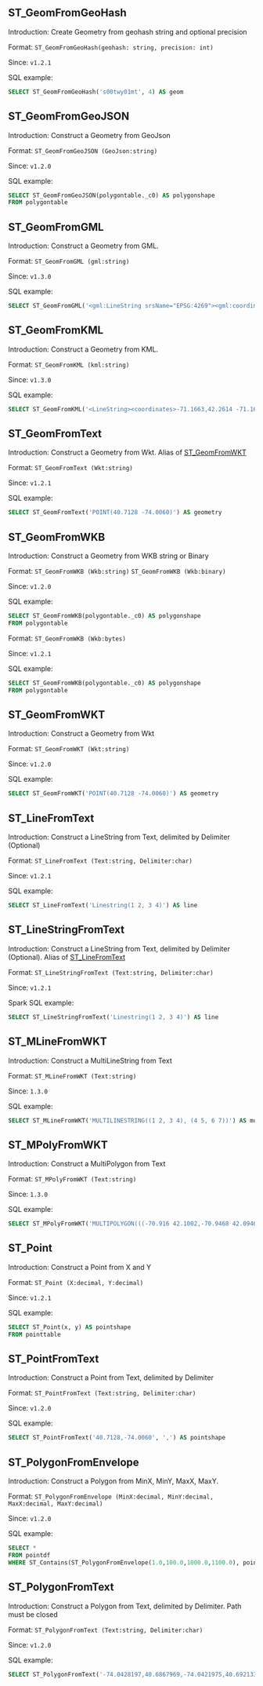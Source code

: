 ## ST_GeomFromGeoHash

Introduction: Create Geometry from geohash string and optional precision

Format: `ST_GeomFromGeoHash(geohash: string, precision: int)`

Since: `v1.2.1`

SQL example:
```SQL
SELECT ST_GeomFromGeoHash('s00twy01mt', 4) AS geom
```

## ST_GeomFromGeoJSON

Introduction: Construct a Geometry from GeoJson

Format: `ST_GeomFromGeoJSON (GeoJson:string)`

Since: `v1.2.0`

SQL example:
```SQL
SELECT ST_GeomFromGeoJSON(polygontable._c0) AS polygonshape
FROM polygontable
```

## ST_GeomFromGML

Introduction: Construct a Geometry from GML.

Format:
`ST_GeomFromGML (gml:string)`

Since: `v1.3.0`

SQL example:
```SQL
SELECT ST_GeomFromGML('<gml:LineString srsName="EPSG:4269"><gml:coordinates>-71.16028,42.258729 -71.160837,42.259112 -71.161143,42.25932</gml:coordinates></gml:LineString>') AS geometry
```

## ST_GeomFromKML

Introduction: Construct a Geometry from KML.

Format:
`ST_GeomFromKML (kml:string)`

Since: `v1.3.0`

SQL example:
```SQL
SELECT ST_GeomFromKML('<LineString><coordinates>-71.1663,42.2614 -71.1667,42.2616</coordinates></LineString>') AS geometry
```

## ST_GeomFromText

Introduction: Construct a Geometry from Wkt. Alias of  [ST_GeomFromWKT](#ST_GeomFromWKT)

Format:
`ST_GeomFromText (Wkt:string)`

Since: `v1.2.1`

SQL example:
```SQL
SELECT ST_GeomFromText('POINT(40.7128 -74.0060)') AS geometry
```

## ST_GeomFromWKB

Introduction: Construct a Geometry from WKB string or Binary

Format:
`ST_GeomFromWKB (Wkb:string)`
`ST_GeomFromWKB (Wkb:binary)`

Since: `v1.2.0`

SQL example:
```SQL
SELECT ST_GeomFromWKB(polygontable._c0) AS polygonshape
FROM polygontable
```

Format:
`ST_GeomFromWKB (Wkb:bytes)`

Since: `v1.2.1`

SQL example:
```SQL
SELECT ST_GeomFromWKB(polygontable._c0) AS polygonshape
FROM polygontable
```

## ST_GeomFromWKT

Introduction: Construct a Geometry from Wkt

Format:
`ST_GeomFromWKT (Wkt:string)`

Since: `v1.2.0`

SQL example:
```SQL
SELECT ST_GeomFromWKT('POINT(40.7128 -74.0060)') AS geometry
```

## ST_LineFromText

Introduction: Construct a LineString from Text, delimited by Delimiter (Optional)

Format: `ST_LineFromText (Text:string, Delimiter:char)`

Since: `v1.2.1`

SQL example:
```SQL
SELECT ST_LineFromText('Linestring(1 2, 3 4)') AS line
```

## ST_LineStringFromText

Introduction: Construct a LineString from Text, delimited by Delimiter (Optional). Alias of  [ST_LineFromText](#ST_LineFromText)

Format: `ST_LineStringFromText (Text:string, Delimiter:char)`

Since: `v1.2.1`

Spark SQL example:
```SQL
SELECT ST_LineStringFromText('Linestring(1 2, 3 4)') AS line
```

## ST_MLineFromWKT

Introduction: Construct a MultiLineString from Text

Format: `ST_MLineFromWKT (Text:string)`

Since: `1.3.0`

SQL example:
```SQL
SELECT ST_MLineFromWKT('MULTILINESTRING((1 2, 3 4), (4 5, 6 7))') AS multiLine
```

## ST_MPolyFromWKT

Introduction: Construct a MultiPolygon from Text

Format: `ST_MPolyFromWKT (Text:string)`

Since: `1.3.0`

SQL example:
```SQL
SELECT ST_MPolyFromWKT('MULTIPOLYGON(((-70.916 42.1002,-70.9468 42.0946,-70.9765 42.0872 )))') AS multiPolygon
```

## ST_Point

Introduction: Construct a Point from X and Y

Format: `ST_Point (X:decimal, Y:decimal)`

Since: `v1.2.1`

SQL example:
```SQL
SELECT ST_Point(x, y) AS pointshape
FROM pointtable
```

## ST_PointFromText

Introduction: Construct a Point from Text, delimited by Delimiter

Format: `ST_PointFromText (Text:string, Delimiter:char)`

Since: `v1.2.0`

SQL example:
```SQL
SELECT ST_PointFromText('40.7128,-74.0060', ',') AS pointshape
```

## ST_PolygonFromEnvelope

Introduction: Construct a Polygon from MinX, MinY, MaxX, MaxY.

Format: `ST_PolygonFromEnvelope (MinX:decimal, MinY:decimal, MaxX:decimal, MaxY:decimal)`

Since: `v1.2.0`

SQL example:
```SQL
SELECT *
FROM pointdf
WHERE ST_Contains(ST_PolygonFromEnvelope(1.0,100.0,1000.0,1100.0), pointdf.pointshape)
```

## ST_PolygonFromText

Introduction: Construct a Polygon from Text, delimited by Delimiter. Path must be closed

Format: `ST_PolygonFromText (Text:string, Delimiter:char)`

Since: `v1.2.0`

SQL example:
```SQL
SELECT ST_PolygonFromText('-74.0428197,40.6867969,-74.0421975,40.6921336,-74.0508020,40.6912794,-74.0428197,40.6867969', ',') AS polygonshape
```
